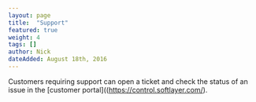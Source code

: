 ```yaml
---
layout: page
title:  "Support"
featured: true
weight: 4
tags: []
author: Nick
dateAdded: August 18th, 2016
---
```


Customers requiring support can open a ticket and check the status of an issue in the [customer portal]((https://control.softlayer.com/). 
